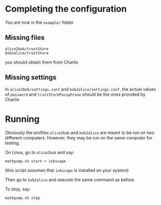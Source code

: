 
Completing the configuration
============================

You are now in the `example/` folder

Missing files
-------------

    alice2bob/trustStore
    bob2alice/trustStore

you should obtain them from Charlie


Missing settings
----------------

In `alice2bob/settings.conf` and `bob2alice/settings.conf`, the actual values of `password` and `trustStorePassphrase` 
should be the ones provided by Charlie


Running
=======

Obviously the profiles `alice2bob` and `bob2alice` are meant to be run on two different computers. 
However, they may be run on the same computer for testing.

On Linux, go to `alice2bob` and say:

    mathpump.sh start + inkscape

(this script assumes that `inkscape` is installed on your system)

Then go to `bob2alice` and execute the same command as before.

To stop, say:

    mathpump.sh stop

